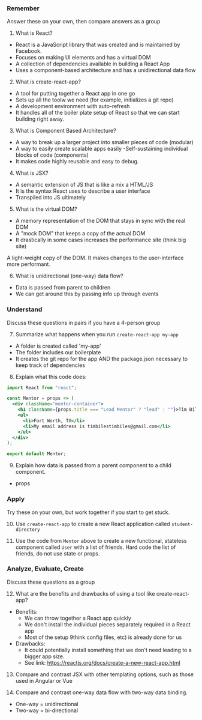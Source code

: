 ### Remember

Answer these on your own, then compare answers as a group

1.  What is React?
  - React is a JavaScript library that was created and is maintained by Facebook.
  - Focuses on making UI elements and has a virtual DOM
  - A collection of dependencies available in building a React App
  - Uses a component-based architecture and has a unidirectional data flow

2.  What is create-react-app?

   - A tool for putting together a React app in one go
   - Sets up all the toolw we need (for example, initializes a git repo)
   - A development environment with auto-refresh
   - It handles all of the boiler plate setup of React so that we can start building right away.

3.  What is Component Based Architecture?

   - A way to break up a larger project into smaller pieces of code (modular)
   - A way to easily create scalable apps easily
   -Self-sustaining individual blocks of code (components)
   - It makes code highly reusable and easy to debug.

4.  What is JSX?
   - A semantic extension of JS that is like a mix a HTML/JS
   - It is the syntax React uses to describe a user interface
   - Transpiled into JS ultimately

5.  What is the virtual DOM?
   - A memory representation of the DOM that stays in sync with the real DOM
   - A "mock DOM" that keeps a copy of the actual DOM
   - It drastically in some cases increases the performance site (think big site)

   A light-weight copy of the DOM. It makes changes to the user-interface more performant.
  
6.  What is unidirectional (one-way) data flow?
   - Data is passed from parent to children
   - We can get around this by passing info up through events

### Understand

Discuss these questions in pairs if you have a 4-person group

7.  Summarize what happens when you run `create-react-app my-app`
  - A folder is created called 'my-app'
  - The folder includes our boilerplate
  - It creates the git repo for the app AND the package.json necessary to keep track of dependencies

8.  Explain what this code does:

```jsx
import React from "react";

const Mentor = props => (
  <div className="mentor-container">
    <h1 className={props.title === "Lead Mentor" ? "lead" : ""}>Tim Biles</h1>
    <ul>
      <li>Fort Worth, TX</li>
      <li>My email address is timbilestimbiles@gmail.com</li>
    </ul>
  </div>
);

export default Mentor;
```

9.  Explain how data is passed from a parent component to a child component.
  - props

### Apply

Try these on your own, but work together if you start to get stuck.

10.  Use `create-react-app` to create a new React application called `student-directory`

11.  Use the code from `Mentor` above to create a new functional, stateless component called `User` with a list of friends. Hard code the list of friends, do not use state or props.

### Analyze, Evaluate, Create

Discuss these questions as a group

12. What are the benefits and drawbacks of using a tool like create-react-app?
  - Benefits:
      - We can throw together a React app quickly
      - We don't install the individual pieces separately required in a React app
      - Most of the setup 9think config files, etc) is already done for us
  - Drawbacks:
      - It could potentially install something that we don't need leading to a bigger app size. 
      - See link:  https://reactjs.org/docs/create-a-new-react-app.html

13. Compare and contrast JSX with other templating options, such as those used in Angular or Vue

14. Compare and contrast one-way data flow with two-way data binding.
  - One-way = unidirectional
  - Two-way = bi-directional
